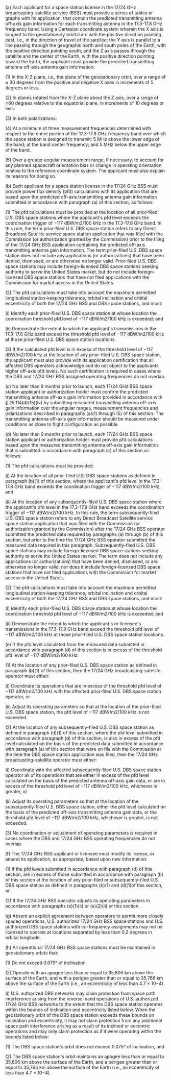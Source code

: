 (a) Each applicant for a space station license in the 17/24 GHz broadcasting-satellite service (BSS) must provide a series of tables or graphs with its application, that contain the predicted transmitting antenna off-axis gain information for each transmitting antenna in the 17.3-17.8 GHz frequency band. Using a Cartesian coordinate system wherein the X axis is tangent to the geostationary orbital arc with the positive direction pointing east, i.e., in the direction of travel of the satellite; the Y axis is parallel to a line passing through the geographic north and south poles of the Earth, with the positive direction pointing south; and the Z axis passes through the satellite and the center of the Earth, with the positive direction pointing toward the Earth, the applicant must provide the predicted transmitting antenna off-axis antenna gain information:

(1) In the X-Z plane, i.e., the plane of the geostationary orbit, over a range of ± 30 degrees from the positive and negative X axes in increments of 5 degrees or less.

(2) In planes rotated from the X-Z plane about the Z axis, over a range of ±60 degrees relative to the equatorial plane, in increments of 10 degrees or less.

(3) In both polarizations.

(4) At a minimum of three measurement frequencies determined with respect to the entire portion of the 17.3-17.8 GHz frequency band over which the space station is designed to transmit: 5 MHz above the lower edge of the band; at the band center frequency; and 5 MHz below the upper edge of the band.

(5) Over a greater angular measurement range, if necessary, to account for any planned spacecraft orientation bias or change in operating orientation relative to the reference coordinate system. The applicant must also explain its reasons for doing so.

(b) Each applicant for a space station license in the 17/24 GHz BSS must provide power flux density (pfd) calculations with its application that are based upon the predicted off-axis transmitting antenna gain information submitted in accordance with paragraph (a) of this section, as follows:

(1) The pfd calculations must be provided at the location of all prior-filed U.S. DBS space stations where the applicant's pfd level exceeds the coordination trigger of −117 dBW/m2/100 kHz in the 17.3-17.8 GHz band. In this rule, the term prior-filed U.S. DBS space station refers to any Direct Broadcast Satellite service space station application that was filed with the Commission (or authorization granted by the Commission) prior to the filing of the 17/24 GHz BSS application containing the predicted off-axis transmitting antenna gain information. The term prior-filed U.S. DBS space station does not include any applications (or authorizations) that have been denied, dismissed, or are otherwise no longer valid. Prior-filed U.S. DBS space stations may include foreign-licensed DBS space stations seeking authority to serve the United States market, but do not include foreign-licensed DBS space stations that have not filed applications with the Commission for market access in the United States.

(2) The pfd calculations must take into account the maximum permitted longitudinal station-keeping tolerance, orbital inclination and orbital eccentricity of both the 17/24 GHz BSS and DBS space stations, and must:

(i) Identify each prior-filed U.S. DBS space station at whose location the coordination threshold pfd level of −117 dBW/m2/100 kHz is exceeded; and

(ii) Demonstrate the extent to which the applicant's transmissions in the 17.3-17.8 GHz band exceed the threshold pfd level of −117 dBW/m2/100 kHz at those prior-filed U.S. DBS space station locations.

(3) If the calculated pfd level is in excess of the threshold level of −117 dBW/m2/100 kHz at the location of any prior-filed U.S. DBS space station, the applicant must also provide with its application certification that all affected DBS operators acknowledge and do not object to the applicants higher off-axis pfd levels. No such certification is required in cases where the DBS and 17/24 GHz BSS assigned operating frequencies do not overlap.

(c) No later than 9 months prior to launch, each 17/24 GHz BSS space station applicant or authorization holder must confirm the predicted transmitting antenna off-axis gain information provided in accordance with § 25.114(d)(15)(iv) by submitting measured transmitting antenna off-axis gain information over the angular ranges, measurement frequencies and polarizations described in paragraphs (a)(1) through (5) of this section. The transmitting antenna off-axis gain information should be measured under conditions as close to flight configuration as possible.

(d) No later than 9 months prior to launch, each 17/24 GHz BSS space station applicant or authorization holder must provide pfd calculations based upon the measured transmitting antenna off-axis gain information that is submitted in accordance with paragraph (c) of this section as follows:

(1) The pfd calculations must be provided:

(i) At the location of all prior-filed U.S. DBS space stations as defined in paragraph (b)(1) of this section, where the applicant's pfd level in the 17.3-17.8 GHz band exceeds the coordination trigger of −117 dBW/m2/100 kHz; and

(ii) At the location of any subsequently-filed U.S. DBS space station where the applicant's pfd level in the 17.3-17.8 GHz band exceeds the coordination trigger of −117 dBW/m2/100 kHz. In this rule, the term subsequently-filed U.S. DBS space station refers to any Direct Broadcast Satellite service space station application that was filed with the Commission (or authorization granted by the Commission) after the 17/24 GHz BSS operator submitted the predicted data required by paragraphs (a) through (b) of this section, but prior to the time the 17/24 GHz BSS operator submitted the measured data required in this paragraph. Subsequently-filed U.S. DBS space stations may include foreign-licensed DBS space stations seeking authority to serve the United States market. The term does not include any applications (or authorizations) that have been denied, dismissed, or are otherwise no longer valid, nor does it include foreign-licensed DBS space stations that have not filed applications with the Commission for market access in the United States.

(2) The pfd calculations must take into account the maximum permitted longitudinal station-keeping tolerance, orbital inclination and orbital eccentricity of both the 17/24 GHz BSS and DBS space stations, and must:

(i) Identify each prior-filed U.S. DBS space station at whose location the coordination threshold pfd level of −117 dBW/m2/100 kHz is exceeded; and

(ii) Demonstrate the extent to which the applicant's or licensee's transmissions in the 17.3-17.8 GHz band exceed the threshold pfd level of −117 dBW/m2/100 kHz at those prior-filed U.S. DBS space station locations.

(e) If the pfd level calculated from the measured data submitted in accordance with paragraph (d) of this section is in excess of the threshold pfd level of −117 dBW/m2/100 kHz:

(1) At the location of any prior-filed U.S. DBS space station as defined in paragraph (b)(1) of this section, then the 17/24 GHz broadcasting-satellite operator must either:

(i) Coordinate its operations that are in excess of the threshold pfd level of −117 dBW/m2/100 kHz with the affected prior-filed U.S. DBS space station operator, or

(ii) Adjust its operating parameters so that at the location of the prior-filed U.S. DBS space station, the pfd level of −117 dBW/m2/100 kHz is not exceeded.

(2) At the location of any subsequently-filed U.S. DBS space station as defined in paragraph (d)(1) of this section, where the pfd level submitted in accordance with paragraph (d) of this section, is also in excess of the pfd level calculated on the basis of the predicted data submitted in accordance with paragraph (a) of this section that were on file with the Commission at the time the DBS space station application was filed, then the 17/24 GHz broadcasting-satellite operator must either:
              

(i) Coordinate with the affected subsequently-filed U.S. DBS space station operator all of its operations that are either in excess of the pfd level calculated on the basis of the predicted antenna off-axis gain data, or are in excess of the threshold pfd level of −117 dBW/m2/100 kHz, whichever is greater, or

(ii) Adjust its operating parameters so that at the location of the subsequently-filed U.S. DBS space station, either the pfd level calculated on the basis of the predicted off-axis transmitting antenna gain data, or the threshold pfd level of −117 dBW/m2/100 kHz, whichever is greater, is not exceeded.

(3) No coordination or adjustment of operating parameters is required in cases where the DBS and 17/24 GHz BSS operating frequencies do not overlap.

(f) The 17/24 GHz BSS applicant or licensee must modify its license, or amend its application, as appropriate, based upon new information:

(1) If the pfd levels submitted in accordance with paragraph (d) of this section, are in excess of those submitted in accordance with paragraph (b) of this section at the location of any prior-filed or subsequently-filed U.S. DBS space station as defined in paragraphs (b)(1) and (d)(1)of this section, or

(2) If the 17/24 GHz BSS operator adjusts its operating parameters in accordance with paragraphs (e)(1)(ii) or (e)(2)(ii) or this section.

(g) Absent an explicit agreement between operators to permit more closely spaced operations, U.S. authorized 17/24 GHz BSS space stations and U.S. authorized DBS space stations with co-frequency assignments may not be licensed to operate at locations separated by less than 0.2 degrees in orbital longitude.

(h) All operational 17/24 GHz BSS space stations must be maintained in geostationary orbits that:

(1) Do not exceed 0.075° of inclination.

(2) Operate with an apogee less than or equal to 35,806 km above the surface of the Earth, and with a perigee greater than or equal to 35,766 km above the surface of the Earth (i.e., an eccentricity of less than 4.7 × 10−4).

(i) U.S. authorized DBS networks may claim protection from space path interference arising from the reverse-band operations of U.S. authorized 17/24 GHz BSS networks to the extent that the DBS space station operates within the bounds of inclination and eccentricity listed below. When the geostationary orbit of the DBS space station exceeds these bounds on inclination and eccentricity, it may not claim protection from any additional space path interference arising as a result of its inclined or eccentric operations and may only claim protection as if it were operating within the bounds listed below:

(1) The DBS space station's orbit does not exceed 0.075° of inclination, and

(2) The DBS space station's orbit maintains an apogee less than or equal to 35,806 km above the surface of the Earth, and a perigee greater than or equal to 35,766 km above the surface of the Earth (i.e., an eccentricity of less than 4.7 × 10−4).

